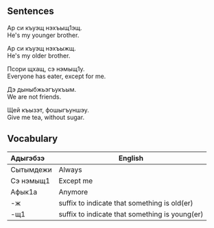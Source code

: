 ## Sentences
Ар си къуэщ нэхъыщ1эщ.  
He's my younger brother.

Ар си къуэщ нэхъыжщ.  
He's my older brother.

Псори щхащ, сэ нэмыщ1у.  
Everyone has eater, except for me.

Дэ дыныбжьэгъукъым.  
We are not friends.

Щей къызэт, фошыгъуншэу.  
Give me tea, without sugar.
## Vocabulary
| Адыгэбзэ  | English                                        |
| :-------- | ---------------------------------------------- |
| Сытымдежи | Always                                         |
| Сэ нэмыщ1 | Except me                                      |
| Афык1а    | Anymore                                        |
| -ж        | suffix to indicate that something is old(er)   |
| -щ1       | suffix to indicate that something is young(er) |
